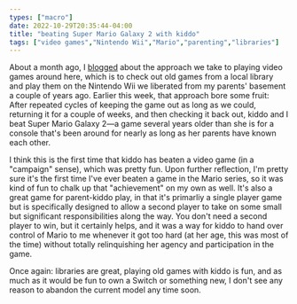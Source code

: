 ```yaml
---
types: ["macro"]
date: 2022-10-29T20:35:44-04:00
title: "beating Super Mario Galaxy 2 with kiddo"
tags: ["video games","Nintendo Wii","Mario","parenting","libraries"]
---
```

About a month ago, I [blogged](https://spencergreenhalgh.com/relationships/old-games-libraries-and-xkcd) about the approach we take to playing video games around here, which is to check out old games from a local library and play them on the Nintendo Wii we liberated from my parents' basement a couple of years ago. Earlier this week, that approach bore some fruit: After repeated cycles of keeping the game out as long as we could, returning it for a couple of weeks, and then checking it back out, kiddo and I beat Super Mario Galaxy 2—a game several years older than she is for a console that's been around for nearly as long as her parents have known each other.

I think this is the first time that kiddo has beaten a video game (in a "campaign" sense), which was pretty fun. Upon further reflection, I'm pretty sure it's the first time I've ever beaten a game in the Mario series, so it was kind of fun to chalk up that "achievement" on my own as well. It's also a great game for parent-kiddo play, in that it's primarliy a single player game but is specifically designed to allow a second player to take on some small but significant responsibilities along the way. You don't need a second player to win, but it certainly helps, and it was a way for kiddo to hand over control of Mario to me whenever it got too hard (at her age, this was most of the time) without totally relinquishing her agency and participation in the game.

Once again: libraries are great, playing old games with kiddo is fun, and as much as it would be fun to own a Switch or something new, I don't see any reason to abandon the current model any time soon.
